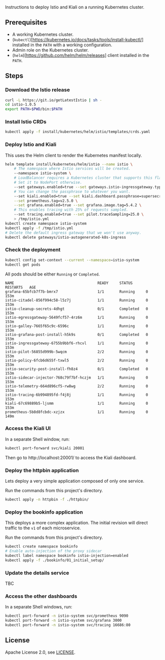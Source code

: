 Instructions to deploy Istio and Kiali on a running Kubernetes cluster.

## Prerequisites

* A working Kubernetes cluster.
* (`kubectl`)[https://kubernetes.io/docs/tasks/tools/install-kubectl/] installed in the `PATH` with a working configuration.
* Admin role on the Kubernetes cluster.
* (`helm`)[https://github.com/helm/helm/releases] client installed in the `PATH`.

## Steps

### Download the Istio release

```bash
curl -L https://git.io/getLatestIstio | sh -
cd istio-1.0.5
export PATH=$PWD/bin:$PATH
```

### Install Istio CRDs

```bash
kubectl apply -f install/kubernetes/helm/istio/templates/crds.yaml
```

### Deploy Istio and Kiali

This uses the Helm client to render the Kubernetes manifest locally.

```bash
helm template install/kubernetes/helm/istio --name istio \
    # The namespace where Istio services will be created.
    --namespace istio-system \
    # LoadBalancer requires a Kubernetes cluster that supports this flavor.
    # Set it to NodePort otherwise.
    --set gateways.enabled=true --set gateways.istio-ingressgateway.type=LoadBalancer \
    # You can change the passphrase to whatever you want.
    --set kiali.enabled=true --set kiali.dashboard.passphrase=supersecret --set kiali.tag=v0.12 \
    --set prometheus.tag=v2.5.0 \
    --set grafana.enabled=true --set grafana.image.tag=5.4.2 \
    # This enables tracing with 25% of requests sampled.
    --set tracing.enabled=true --set pilot.traceSampling=25.0 \
    > /tmp/istio.yml
kubectl create namespace istio-system
kubectl apply -f /tmp/istio.yml
# Delete the default ingress gateway that we won't use anyway.
kubectl delete gateways/istio-autogenerated-k8s-ingress
```

### Check the deployment

```bash
kubectl config set-context --current --namespace=istio-system
kubectl get pods
```

All pods should be either `Running` or `Completed`.

```
NAME                                      READY     STATUS      RESTARTS   AGE
grafana-65bfcb7f7b-bmrx7                  1/1       Running     0          153m
istio-citadel-856f994c58-l5z7j            1/1       Running     0          153m
istio-cleanup-secrets-4dhgt               0/1       Completed   0          153m
istio-egressgateway-5649fcf57-4rz6m       1/1       Running     0          153m
istio-galley-7665f65c9c-6596c             1/1       Running     0          153m
istio-grafana-post-install-h5k9s          0/1       Completed   0          153m
istio-ingressgateway-6755b9bbf6-rhcvl     1/1       Running     0          153m
istio-pilot-56855d999b-5wqcm              2/2       Running     0          153m
istio-policy-6fcb6d655f-txwl5             2/2       Running     0          153m
istio-security-post-install-fh8z4         0/1       Completed   0          153m
istio-sidecar-injector-768c79f7bf-hczjm   1/1       Running     0          153m
istio-telemetry-664d896cf5-rw8wg          2/2       Running     0          153m
istio-tracing-6b994895fd-f4j8j            1/1       Running     0          153m
kiali-67c69889b5-ljsmm                    1/1       Running     0          153m
prometheus-5b8d8fcbdc-xzjzx               1/1       Running     0          149m
```

### Access the Kiali UI

In a separate Shell window, run:


```bash
kubectl port-forward svc/kiali 20001
```

Then go to http://localhost:20001/ to access the Kiali dashboard.

### Deploy the httpbin application

Lets deploy a very simple application composed of only one service.

Run the commands from this project's directory.

```bash
kubectl apply -n httpbin -f ./httpbin/
```

### Deploy the bookinfo application

This deploys a more complex application. The initial revision will direct traffic to the `v1` of each microservice.

Run the commands from this project's directory.

```bash
kubectl create namespace bookinfo
# Enable auto-injection of the proxy sidecar
kubectl label namespace bookinfo istio-injection=enabled
kubectl apply -f ./bookinfo/01_initial_setup/
```

### Update the details service

TBC

### Access the other dashboards

In a separate Shell windows, run:

```bash
kubectl port-forward -n istio-system svc/prometheus 9090
kubectl port-forward -n istio-system svc/grafana 3000
kubectl port-forward -n istio-system svc/tracing 16686:80
```

## License

Apache License 2.0, see [LICENSE](https://github.com/simonpasquier/snowcamp-io-kiali/blob/master/LICENSE).

